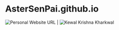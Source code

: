AsterSenPai.github.io
=====================

![*Personal Website URL*](http://astersenpai.github.io/) | 
![Kewal Krishna Kharkwal](/img/profile.png?raw=true)
